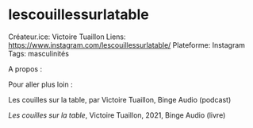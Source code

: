 # lescouillessurlatable

Créateur.ice: Victoire Tuaillon
Liens: https://www.instagram.com/lescouillessurlatable/
Plateforme: Instagram
Tags: masculinités

A propos :

Pour aller plus loin :

Les couilles sur la table, par Victoire Tuaillon, Binge Audio (podcast)

*Les couilles sur la table*, Victoire Tuaillon, 2021, Binge Audio (livre)